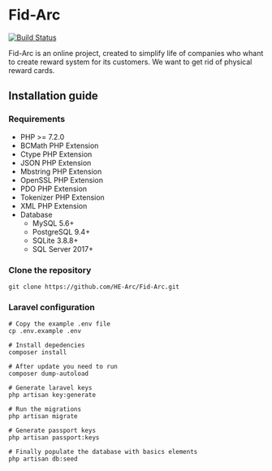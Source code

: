 # Fid-Arc

[![Build Status](https://api.travis-ci.org/HE-Arc/Fid-Arc.svg?branch=develop)](https://api.travis-ci.org/HE-Arc/Fid-Arc)

Fid-Arc is an online project, created to simplify life of companies who whant to create reward system for its customers. We want to get rid of physical reward cards.

## Installation guide

### Requirements

- PHP >= 7.2.0
- BCMath PHP Extension
- Ctype PHP Extension
- JSON PHP Extension
- Mbstring PHP Extension
- OpenSSL PHP Extension
- PDO PHP Extension
- Tokenizer PHP Extension
- XML PHP Extension
- Database
    - MySQL 5.6+
    - PostgreSQL 9.4+
    - SQLite 3.8.8+
    - SQL Server 2017+
   
### Clone the repository

```shell=
git clone https://github.com/HE-Arc/Fid-Arc.git
```

### Laravel configuration

```shell=
# Copy the example .env file
cp .env.example .env

# Install depedencies
composer install

# After update you need to run
composer dump-autoload

# Generate laravel keys
php artisan key:generate

# Run the migrations
php artisan migrate

# Generate passport keys
php artisan passport:keys

# Finally populate the database with basics elements
php artisan db:seed

```
